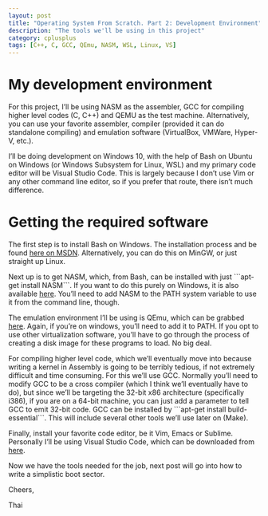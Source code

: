 ```yaml
---
layout: post
title: "Operating System From Scratch. Part 2: Development Environment"
description: "The tools we'll be using in this project"
category: cplusplus
tags: [C++, C, GCC, QEmu, NASM, WSL, Linux, VS]
---
```

My development environment
==========================

For this project, I’ll be using NASM as the assembler, GCC for compiling higher
level codes (C, C++) and QEMU as the test machine. Alternatively, you can use
your favorite assembler, compiler (provided it can do standalone compiling) and
emulation software (VirtualBox, VMWare, Hyper-V, etc.).

I’ll be doing development on Windows 10, with the help of Bash on Ubuntu on
Windows (or Windows Subsystem for Linux, WSL) and my primary code editor will be
Visual Studio Code. This is largely because I don’t use Vim or any other command
line editor, so if you prefer that route, there isn’t much difference.

Getting the required software
=============================

The first step is to install Bash on Windows. The installation process and be
found [here on MSDN](https://msdn.microsoft.com/en-us/commandline/wsl/install_guide). Alternatively, you can do this on MinGW, or just straight up Linux.

Next up is to get NASM, which, from Bash, can be installed with just
\`\`\`apt-get install NASM\`\`\`. If you want to do this purely on Windows, it
is also available [here](http://www.nasm.us/pub/nasm/releasebuilds/?C=M;O=D). You’ll need to add NASM to the PATH system variable to
use it from the command line, though.

The emulation environment I’ll be using is QEmu, which can be grabbed [here](http://wiki.qemu.org/Download).
Again, if you’re on windows, you’ll need to add it to PATH. If you opt to use
other virtualization software, you’ll have to go through the process of creating
a disk image for these programs to load. No big deal.

For compiling higher level code, which we’ll eventually move into because
writing a kernel in Assembly is going to be terribly tedious, if not extremely
difficult and time consuming. For this we’ll use GCC. Normally you’ll need to
modify GCC to be a cross compiler (which I think we’ll eventually have to do),
but since we’ll be targeting the 32-bit x86 architecture (specifically i386), if
you are on a 64-bit machine, you can just add a parameter to tell GCC to emit
32-bit code. GCC can be installed by \`\`\`apt-get install
build-essential\`\`\`. This will include several other tools we’ll use later on
(Make).

Finally, install your favorite code editor, be it Vim, Emacs or Sublime.
Personally I’ll be using Visual Studio Code, which can be downloaded from [here](http://code.visualstudio.com/download).

Now we have the tools needed for the job, next post will go into how to write a
simplistic boot sector.

Cheers,

Thai
